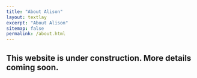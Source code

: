 ```yaml
---
title: "About Alison"
layout: textlay
excerpt: "About Alison"
sitemap: false
permalink: /about.html
---
```


## This website is under construction.  More details coming soon.
